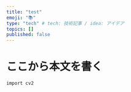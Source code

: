 ```yaml
---
title: "test"
emoji: "📚"
type: "tech" # tech: 技術記事 / idea: アイデア
topics: []
published: false
---
```


# ここから本文を書く

```
import cv2

```


